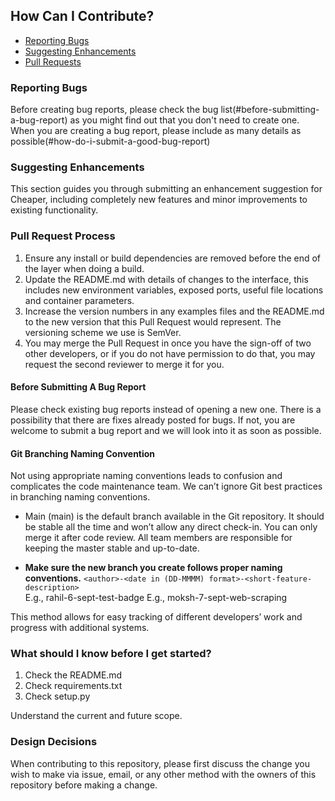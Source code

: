 ## How Can I Contribute?

  * [Reporting Bugs](#reporting-bugs)
  * [Suggesting Enhancements](#suggesting-enhancements)
  * [Pull Requests](#pull-requests)



### Reporting Bugs
Before creating bug reports, please check the bug list(#before-submitting-a-bug-report) as you might find out that you don't need to create one. When you are creating a bug report, please include as many details as possible(#how-do-i-submit-a-good-bug-report)

### Suggesting Enhancements
This section guides you through submitting an enhancement suggestion for Cheaper, including completely new features and minor improvements to existing functionality. 


### Pull Request Process
1. Ensure any install or build dependencies are removed before the end of the layer when doing a build.
2. Update the README.md with details of changes to the interface, this includes new environment variables, exposed ports, useful file locations and container parameters.
3. Increase the version numbers in any examples files and the README.md to the new version that this Pull Request would represent. The versioning scheme we use is SemVer.
4. You may merge the Pull Request in once you have the sign-off of two other developers, or if you do not have permission to do that, you may request the second reviewer to merge it for you.

#### Before Submitting A Bug Report

Please check existing bug reports instead of opening a new one. There is a possibility that there are fixes already posted for bugs. If not, you are welcome to submit a bug report and we will look into it as soon as possible.

#### Git Branching Naming Convention
Not using appropriate naming conventions leads to confusion and complicates the code maintenance team. We can’t ignore Git best practices in branching naming conventions.

- Main (main) is the default branch available in the Git repository. It should be stable all the time and won’t allow any direct check-in. You can only merge it after code review. All team members are responsible for keeping the master stable and up-to-date.

- <b>Make sure the new branch you create follows proper naming conventions.</b>
```<author>-<date in (DD-MMMM) format>-<short-feature-description>```
<br> E.g., rahil-6-sept-test-badge
E.g., moksh-7-sept-web-scraping

This method allows for easy tracking of different developers’ work and progress with additional systems.
### What should I know before I get started?

1. Check the README.md
2. Check requirements.txt
3. Check setup.py

Understand the current and future scope.

### Design Decisions
When contributing to this repository, please first discuss the change you wish to make via issue, email, or any other method with the owners of this repository before making a change.
